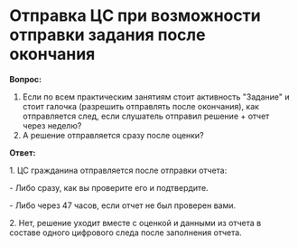 # Отправка ЦС при возможности отправки задания после окончания

**Вопрос:**

1. Если по всем практическим занятиям стоит активность "Задание" и стоит галочка (разрешить отправлять после окончания), как отправляется след, если слушатель отправил решение + отчет через неделю?
2. А решение отправляется сразу после оценки?

**Ответ:**

1\. ЦС гражданина отправляется после отправки отчета:

\- Либо сразу, как вы проверите его и подтвердите.

\- Либо через 47 часов, если отчет не был проверен вами.

2\. Нет, решение уходит вместе с оценкой и данными из отчета в составе одного цифрового следа после заполнения отчета.
